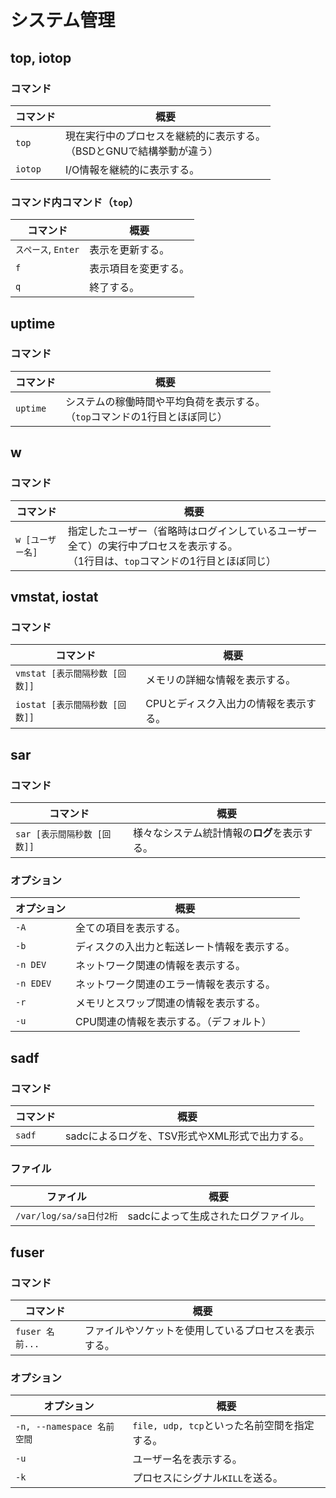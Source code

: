# システム管理

## top, iotop

### コマンド

| コマンド | 概要                                                         |
| -------- | ------------------------------------------------------------ |
| `top`    | 現在実行中のプロセスを継続的に表示する。<br />（BSDとGNUで結構挙動が違う） |
| `iotop`  | I/O情報を継続的に表示する。                                  |

### コマンド内コマンド（`top`）

| コマンド            | 概要                 |
| ------------------- | -------------------- |
| `スペース`, `Enter` | 表示を更新する。     |
| `f`                 | 表示項目を変更する。 |
| `q`                 | 終了する。           |

## uptime

### コマンド

| コマンド | 概要                                                         |
| -------- | ------------------------------------------------------------ |
| `uptime` | システムの稼働時間や平均負荷を表示する。<br />（`top`コマンドの1行目とほぼ同じ） |

## w

### コマンド

| コマンド         | 概要                                                         |
| ---------------- | ------------------------------------------------------------ |
| `w [ユーザー名]` | 指定したユーザー（省略時はログインしているユーザー全て）の実行中プロセスを表示する。<br />（1行目は、`top`コマンドの1行目とほぼ同じ） |

## vmstat, iostat

### コマンド

| コマンド                       | 概要                                  |
| ------------------------------ | ------------------------------------- |
| `vmstat [表示間隔秒数 [回数]]` | メモリの詳細な情報を表示する。        |
| `iostat [表示間隔秒数 [回数]]` | CPUとディスク入出力の情報を表示する。 |

## sar

### コマンド

| コマンド                    | 概要                                         |
| --------------------------- | -------------------------------------------- |
| `sar [表示間隔秒数 [回数]]` | 様々なシステム統計情報の**ログ**を表示する。 |

### オプション

| オプション | 概要                                         |
| ---------- | -------------------------------------------- |
| `-A`       | 全ての項目を表示する。                       |
| `-b`       | ディスクの入出力と転送レート情報を表示する。 |
| `-n DEV`   | ネットワーク関連の情報を表示する。           |
| `-n EDEV`  | ネットワーク関連のエラー情報を表示する。     |
| `-r`       | メモリとスワップ関連の情報を表示する。       |
| `-u`       | CPU関連の情報を表示する。（デフォルト）      |

## sadf

### コマンド

| コマンド | 概要                                           |
| -------- | ---------------------------------------------- |
| `sadf`   | sadcによるログを、TSV形式やXML形式で出力する。 |

### ファイル

| ファイル                | 概要                                 |
| ----------------------- | ------------------------------------ |
| `/var/log/sa/sa日付2桁` | sadcによって生成されたログファイル。 |

## fuser

### コマンド

|コマンド|概要|
|---|---|
|`fuser 名前...`|ファイルやソケットを使用しているプロセスを表示する。|

### オプション

| オプション                 | 概要                                         |
| -------------------------- | -------------------------------------------- |
| `-n, --namespace 名前空間` | `file, udp, tcp`といった名前空間を指定する。 |
| `-u`                       | ユーザー名を表示する。                       |
| `-k`                       | プロセスにシグナル`KILL`を送る。             |
